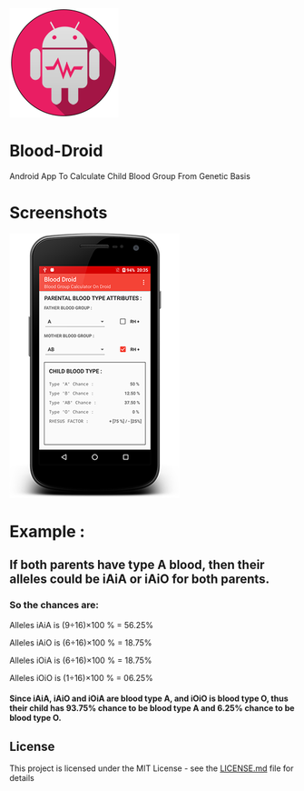 ![](https://raw.githubusercontent.com/ExploiTR/Blood-Droid/master/app/src/main/res/drawable/ic_bloodroid.png)
# Blood-Droid
Android App To Calculate Child Blood Group From Genetic Basis
# Screenshots
![](https://raw.githubusercontent.com/ExploiTR/Blood-Droid/master/screenshots/device-2017-06-08-203611.png)

# Example :
## If both parents have type A blood, then their alleles could be iAiA or iAiO for both parents.

### So the chances are:

Alleles iAiA is (9÷16)×100 % = 56.25%

Alleles iAiO is (6÷16)×100 % = 18.75%

Alleles iOiA is (6÷16)×100 % = 18.75%

Alleles iOiO is (1÷16)×100 % = 06.25%

#### Since iAiA, iAiO and iOiA are blood type A, and iOiO is blood type O, thus their child has 93.75% chance to be blood type A and 6.25% chance to be blood type O.

## License

This project is licensed under the MIT License - see the [LICENSE.md](LICENSE.md) file for details
